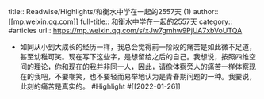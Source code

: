 title:: Readwise/Highlights/和衡水中学在一起的2557天 (1)
author:: [[mp.weixin.qq.com]]
full-title:: 和衡水中学在一起的2557天
category:: #articles
url:: https://mp.weixin.qq.com/s/xJw7gmhw9PjUA7xbVoUTQA

- 如同从小到大成长的经历一样，我总会觉得前一阶段的痛苦是如此微不足道，甚至幼稚可笑。现在写下这些字，是想留给之后的自己。我想说，按照四维空间的理论，你和现在的我并非同一人，因此，请像体察旁人的痛苦一样体察现在的我吧，不要嘲笑，也不要轻而易举地认为是青春期问题的一种。我要说，此刻的痛苦是真实的。 #Highlight #[[2022-01-26]]